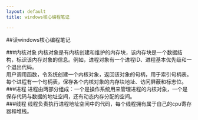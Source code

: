 ```yaml
---
layout: default
title: windows核心编程笔记

---
```


##读windows核心编程笔记

###内核对象
内核对象是有内核创建和维护的内存块，该内存块是一个数据结构，标识该内存对象的信息。例如，进程对象有一个进程ID、进程基本优先级和一个退出代码。  
用户调用函数，令系统创建一个内核对象，返回该对象的句柄，用于索引句柄表。  
每个进程有一个句柄表，保存各个内核对象的内存块地址、访问屏蔽和标志位。  
###进程
进程由两部分组成：一个是操作系统用来管理进程的内核对象，一个是保存代码与数据的地址空间，还有动态内存分配的空间。    
###线程
线程负责执行进程地址空间中的代码，每个线程拥有属于自己的cpu寄存器和堆栈。    